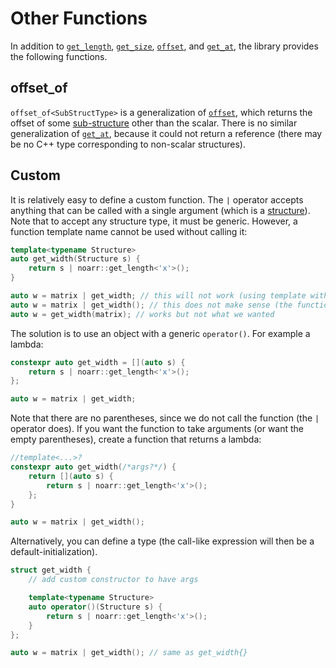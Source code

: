 # Other Functions

In addition to [`get_length`](../BasicUsage.md#lengths), [`get_size`](../BasicUsage.md#get_size), [`offset`](../BasicUsage.md#offset), and [`get_at`](../BasicUsage.md#get_at),
the library provides the following functions.


## offset_of

`offset_of<SubStructType>` is a generalization of [`offset`](../BasicUsage.md#offset), which returns the offset of some [sub-structure](../Glossary.md#sub-structure) other than the scalar.
There is no similar generalization of [`get_at`](../BasicUsage.md#get_at), because it could not return a reference (there may be no C++ type corresponding to non-scalar structures).


## Custom

It is relatively easy to define a custom function.
The `|` operator accepts anything that can be called with a single argument (which is a [structure](../Glossary.md#structure)).
Note that to accept any structure type, it must be generic. However, a function template name cannot be used without calling it:

```cpp
template<typename Structure>
auto get_width(Structure s) {
	return s | noarr::get_length<'x'>();
}

auto w = matrix | get_width; // this will not work (using template without call)
auto w = matrix | get_width(); // this does not make sense (the function expects one argument)
auto w = get_width(matrix); // works but not what we wanted
```

The solution is to use an object with a generic `operator()`. For example a lambda:

```cpp
constexpr auto get_width = [](auto s) {
	return s | noarr::get_length<'x'>();
};

auto w = matrix | get_width;
```

Note that there are no parentheses, since we do not call the function (the `|` operator does).
If you want the function to take arguments (or want the empty parentheses), create a function that returns a lambda:

```cpp
//template<...>?
constexpr auto get_width(/*args?*/) {
	return [](auto s) {
		return s | noarr::get_length<'x'>();
	};
}

auto w = matrix | get_width();
```

Alternatively, you can define a type (the call-like expression will then be a default-initialization).

```cpp
struct get_width {
	// add custom constructor to have args

	template<typename Structure>
	auto operator()(Structure s) {
		return s | noarr::get_length<'x'>();
	}
};

auto w = matrix | get_width(); // same as get_width{}
```
